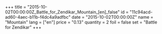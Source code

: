 +++
title = "2015-10-02T00:00:00Z_Battle_for_Zendikar_Mountain_[en]_false"
id = "11c94acd-ad60-4aec-b11b-f4dc4a9adfbc"
date = "2015-10-02T00:00:00Z"
name = "Mountain"
lang = ["en"]
price = "0.13"
quantity = 2
foil = false
set = "Battle for Zendikar"
+++
